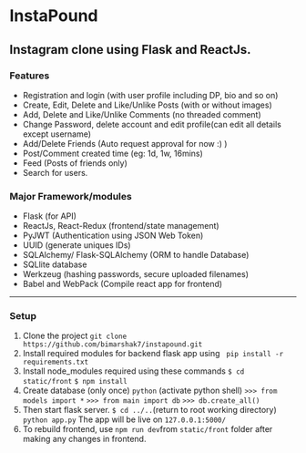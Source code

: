 # InstaPound
## Instagram clone using Flask and ReactJs.
### Features 
* Registration and login (with user profile including DP, bio and so on)
* Create, Edit, Delete and Like/Unlike Posts (with or without images)
* Add, Delete and Like/Unlike Comments (no threaded comment)
* Change Password, delete account and edit profile(can edit all details except username)
* Add/Delete Friends (Auto request approval for now :) )
* Post/Comment created time (eg: 1d, 1w, 16mins)
* Feed (Posts of friends only)
* Search for users.

### Major Framework/modules
* Flask (for API)
*  ReactJs, React-Redux (frontend/state management)
* PyJWT (Authentication using JSON Web Token)
* UUID (generate uniques IDs)
* SQLAlchemy/ Flask-SQLAlchemy (ORM to handle Database)
* SQLlite database 
*  Werkzeug (hashing passwords, secure uploaded filenames)
* Babel and WebPack (Compile react app for frontend)
***
### Setup
1. Clone the project ```git clone https://github.com/bimarshak7/instapound.git```
2. Install required modules for backend flask app using ```
pip install -r requirements.txt```
3. Install node_modules required using these commands
 ```$ cd static/front```
    ```$ npm install```
4. Create database (only once)
```python``` (activate python shell)
```>>> from models import *```
```>>> from main import db```
```>>> db.create_all()```
5. Then start flask server.
 ```$ cd ../..```(return to root working directory)
```python app.py```
The app will be live on ```127.0.0.1:5000/```
6. To rebuild frontend, use ```npm run dev```from ```static/front``` folder after making any changes in frontend.
